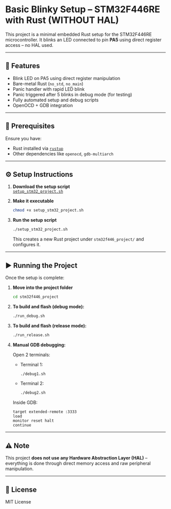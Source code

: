 # Basic Blinky Setup – STM32F446RE with Rust (WITHOUT HAL)

This project is a minimal embedded Rust setup for the STM32F446RE microcontroller. It blinks an LED connected to pin **PA5** using direct register access – no HAL used.

---

## 🚀 Features

- Blink LED on PA5 using direct register manipulation
- Bare-metal Rust (`no_std`, `no_main`)
- Panic handler with rapid LED blink
- Panic triggered after 5 blinks in debug mode (for testing)
- Fully automated setup and debug scripts
- OpenOCD + GDB integration

---

## 🧰 Prerequisites

Ensure you have:

- Rust installed via [`rustup`](https://rustup.rs/)
- Other dependencies like `openocd`, `gdb-multiarch`

---

## ⚙️ Setup Instructions

1. **Download the setup script**  
   [`setup_stm32_project.sh`](https://raw.githubusercontent.com/mithunvoe/STM32/main/Basic%20Blinky%20Setup/setup_stm32_project.sh)

2. **Make it executable**  
   ```bash
   chmod +x setup_stm32_project.sh
   ```

3. **Run the setup script**  
   ```bash
   ./setup_stm32_project.sh
   ```

   This creates a new Rust project under `stm32f446_project/` and configures it.

---

## ▶️ Running the Project

Once the setup is complete:

1. **Move into the project folder**
   ```bash
   cd stm32f446_project
   ```

2. **To build and flash (debug mode):**
   ```bash
   ./run_debug.sh
   ```

3. **To build and flash (release mode):**
   ```bash
   ./run_release.sh
   ```

4. **Manual GDB debugging:**

   Open 2 terminals:

   - Terminal 1:
     ```bash
     ./debug1.sh
     ```

   - Terminal 2:
     ```bash
     ./debug2.sh
     ```

   Inside GDB:
   ```gdb
   target extended-remote :3333
   load
   monitor reset halt
   continue
   ```

---

## ⚠️ Note

This project **does not use any Hardware Abstraction Layer (HAL)** – everything is done through direct memory access and raw peripheral manipulation.

---

## 📜 License

MIT License
